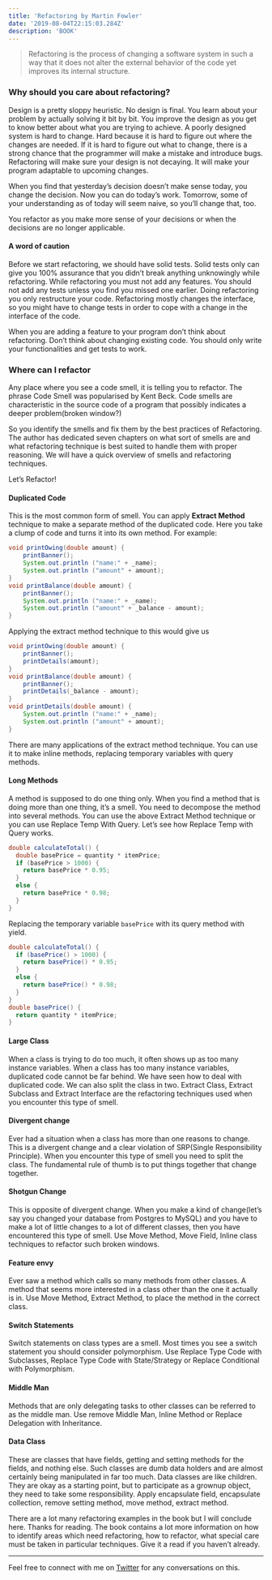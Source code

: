 ```yaml
---
title: 'Refactoring by Martin Fowler'
date: '2019-08-04T22:15:03.284Z'
description: 'BOOK'
---
```


> Refactoring is the process of changing a software system in such a way that it does not alter the external behavior of the code yet improves its internal structure.

### Why should you care about refactoring?

Design is a pretty sloppy heuristic. No design is final. You learn about your problem by actually solving it bit by bit. You improve the design as you get to know better about what you are trying to achieve. A poorly designed system is hard to change. Hard because it is hard to figure out where the changes are needed. If it is hard to figure out what to change, there is a strong chance that the programmer will make a mistake and introduce bugs. Refactoring will make sure your design is not decaying. It will make your program adaptable to upcoming changes.

When you find that yesterday’s decision doesn’t make sense today, you change the decision. Now you can do today’s work. Tomorrow, some of your understanding as of today will seem naive, so you’ll change that, too.

You refactor as you make more sense of your decisions or when the decisions are no longer applicable.

#### A word of caution

Before we start refactoring, we should have solid tests. Solid tests only can give you 100% assurance that you didn’t break anything unknowingly while refactoring. While refactoring you must not add any features. You should not add any tests unless you find you missed one earlier. Doing refactoring you only restructure your code. Refactoring mostly changes the interface, so you might have to change tests in order to cope with a change in the interface of the code.

When you are adding a feature to your program don’t think about refactoring. Don’t think about changing existing code. You should only write your functionalities and get tests to work.

### Where can I refactor

Any place where you see a code smell, it is telling you to refactor. The phrase Code Smell was popularised by Kent Beck. Code smells are characteristic in the source code of a program that possibly indicates a deeper problem(broken window?)

So you identify the smells and fix them by the best practices of Refactoring. The author has dedicated seven chapters on what sort of smells are and what refactoring technique is best suited to handle them with proper reasoning. We will have a quick overview of smells and refactoring techniques.

Let’s Refactor!

#### Duplicated Code

This is the most common form of smell. You can apply **Extract Method** technique to make a separate method of the duplicated code. Here you take a clump of code and turns it into its own method. For example:

```java
void printOwing(double amount) {
    printBanner();
    System.out.println ("name:" + _name);
    System.out.println ("amount" + amount);
}
void printBalance(double amount) {
    printBanner();
    System.out.println ("name:" + _name);
    System.out.println ("amount" + _balance - amount);
}
```

Applying the extract method technique to this would give us

```java
void printOwing(double amount) {
    printBanner();
    printDetails(amount);
}
void printBalance(double amount) {
    printBanner();
    printDetails(_balance - amount);
}
void printDetails(double amount) {
    System.out.println ("name:" + _name);
    System.out.println ("amount" + amount);
}
```

There are many applications of the extract method technique. You can use it to make inline methods, replacing temporary variables with query methods.

#### Long Methods

A method is supposed to do one thing only. When you find a method that is doing more than one thing, it’s a smell. You need to decompose the method into several methods. You can use the above Extract Method technique or you can use Replace Temp With Query. Let’s see how Replace Temp with Query works.

```java
double calculateTotal() {
  double basePrice = quantity * itemPrice;
  if (basePrice > 1000) {
    return basePrice * 0.95;
  }
  else {
    return basePrice * 0.98;
  }
}
```

Replacing the temporary variable `basePrice` with its query method with yield.

```java
double calculateTotal() {
  if (basePrice() > 1000) {
    return basePrice() * 0.95;
  }
  else {
    return basePrice() * 0.98;
  }
}
double basePrice() {
  return quantity * itemPrice;
}
```

#### Large Class

When a class is trying to do too much, it often shows up as too many instance variables. When a class has too many instance variables, duplicated code cannot be far behind. We have seen how to deal with duplicated code. We can also split the class in two. Extract Class, Extract Subclass and Extract Interface are the refactoring techniques used when you encounter this type of smell.

#### Divergent change

Ever had a situation when a class has more than one reasons to change. This is a divergent change and a clear violation of SRP(Single Responsibility Principle). When you encounter this type of smell you need to split the class. The fundamental rule of thumb is to put things together that change together.

#### Shotgun Change

This is opposite of divergent change. When you make a kind of change(let’s say you changed your database from Postgres to MySQL) and you have to make a lot of little changes to a lot of different classes, then you have encountered this type of smell. Use Move Method, Move Field, Inline class techniques to refactor such broken windows.

#### Feature envy

Ever saw a method which calls so many methods from other classes. A method that seems more interested in a class other than the one it actually is in. Use Move Method, Extract Method, to place the method in the correct class.

#### Switch Statements

Switch statements on class types are a smell. Most times you see a switch statement you should consider polymorphism. Use Replace Type Code with Subclasses, Replace Type Code with State/Strategy or Replace Conditional with Polymorphism.

#### Middle Man

Methods that are only delegating tasks to other classes can be referred to as the middle man. Use remove Middle Man, Inline Method or Replace Delegation with Inheritance.

#### Data Class

These are classes that have fields, getting and setting methods for the fields, and nothing else. Such classes are dumb data holders and are almost certainly being manipulated in far too much. Data classes are like children. They are okay as a starting point, but to participate as a grownup object, they need to take some responsibility. Apply encapsulate field, encapsulate collection, remove setting method, move method, extract method.

There are a lot many refactoring examples in the book but I will conclude here. Thanks for reading. The book contains a lot more information on how to identify areas which need refactoring, how to refactor, what special care must be taken in particular techniques. Give it a read if you haven’t already.

---

Feel free to connect with me on [Twitter](https://twitter.com/whoAbhishekSah) for any conversations on this.
